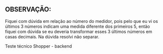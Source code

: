 ## OBSERVAÇÃO:

Fiquei com dúvida em relação ao número do medidor, pois pelo que eu vi os últimos 3 números indicam uma medida diferente
dos primeiros 5, então fiquei com dúvida se eu deveria transformar esses 3 últimos números em casas decimais. Na dúvida
resolvi não separar.

Teste técnico Shopper - backend
